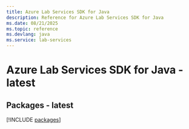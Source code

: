 ```yaml
---
title: Azure Lab Services SDK for Java
description: Reference for Azure Lab Services SDK for Java
ms.date: 08/21/2025
ms.topic: reference
ms.devlang: java
ms.service: lab-services
---
```

# Azure Lab Services SDK for Java - latest
## Packages - latest
[!INCLUDE [packages](lab-services-index.md)]